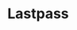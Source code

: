 ---
title: 'Lastpass'
link: 'https://www.lastpass.com/es/solutions/business-password-manager'
summary: 'La seguridad de contraseñas no se puede dejar para mañana.'
tags: ['apps',]
---